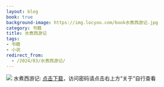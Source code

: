 ```yaml
---
layout: blog
book: true
background-image: https://img.locyoo.com/book水煮西游记.jpg
category: 书籍
title: 水煮西游记
tags:
- 书籍
- 小说
redirect_from:
  - /2024/03/水煮西游记/
---
```

![](https://img.locyoo.com/book水煮西游记.jpg)
水煮西游记: <a name = "ref1" href="https://url18.ctfile.com/f/50983618-1225827502-eab10b?p=3619">点击下载</a>，访问密码请点击右上方“关于”自行查看